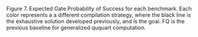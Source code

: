 Figure 7. Expected Gate Probability of Success for each benchmark.  Each color represents a a different compilation strategy, where the black line is the exhaustive solution developed previously, and is the goal. FQ is the previous baseline for generalized ququart computation.